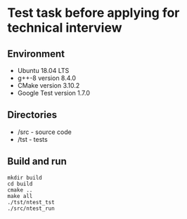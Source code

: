 # Test task before applying for technical interview

## Environment

- Ubuntu 18.04 LTS
- g++-8 version 8.4.0
- CMake version 3.10.2
- Google Test version 1.7.0

## Directories

- /src - source code
- /tst - tests

## Build and run

    mkdir build
    cd build
    cmake ..
    make all
    ./tst/ntest_tst
    ./src/ntest_run


